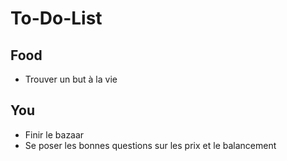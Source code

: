 # To-Do-List

## Food

- Trouver un but à la vie

## You

- Finir le bazaar
- Se poser les bonnes questions sur les prix et le balancement
